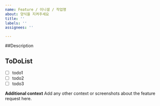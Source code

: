 ```yaml
---
name: Feature / 이니셜 / 작업명
about: 양식을 지켜주세요
title: ''
labels: ''
assignees: ''

---
```


##Description
> 

## ToDoList
- [ ] todo1
- [ ] todo2
- [ ] todo3

**Additional context**
Add any other context or screenshots about the feature request here.
